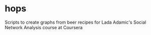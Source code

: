 hops
====

Scripts to create graphs from beer recipes for Lada Adamic's Social Network Analysis course at Coursera

